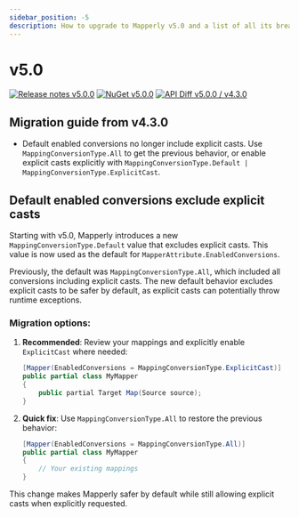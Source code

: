 ```yaml
---
sidebar_position: -5
description: How to upgrade to Mapperly v5.0 and a list of all its breaking changes
---
```


# v5.0

[![Release notes v5.0.0](https://img.shields.io/badge/Release_notes-v5.0-green?style=flat-square)](https://github.com/riok/mapperly/releases/tag/v5.0.0)
[![NuGet v5.0.0](https://img.shields.io/badge/NuGet-v5.0-blue?style=flat-square)](https://www.nuget.org/packages/Riok.Mapperly/5.0.0)
[![API Diff v5.0.0 / v4.3.0](https://img.shields.io/badge/API--Diff-v5.0_%2F_v4.0-yellow?style=flat-square)](https://www.fuget.org/packages/Riok.Mapperly/5.0.0/lib/netstandard2.0/diff/4.0.0/)

## Migration guide from v4.3.0

- Default enabled conversions no longer include explicit casts. Use `MappingConversionType.All` to get the previous behavior, or enable explicit casts explicitly with `MappingConversionType.Default | MappingConversionType.ExplicitCast`.

## Default enabled conversions exclude explicit casts

Starting with v5.0, Mapperly introduces a new `MappingConversionType.Default` value that excludes explicit casts.
This value is now used as the default for `MapperAttribute.EnabledConversions`.

Previously, the default was `MappingConversionType.All`, which included all conversions including explicit casts.
The new default behavior excludes explicit casts to be safer by default, as explicit casts can potentially throw runtime exceptions.

### Migration options:

1. **Recommended**: Review your mappings and explicitly enable `ExplicitCast` where needed:
   ```csharp
   [Mapper(EnabledConversions = MappingConversionType.ExplicitCast)]
   public partial class MyMapper
   {
       public partial Target Map(Source source);
   }
   ```

2. **Quick fix**: Use `MappingConversionType.All` to restore the previous behavior:
   ```csharp
   [Mapper(EnabledConversions = MappingConversionType.All)]
   public partial class MyMapper
   {
       // Your existing mappings
   }
   ```

This change makes Mapperly safer by default while still allowing explicit casts when explicitly requested.
